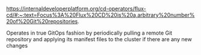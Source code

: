 https://internaldeveloperplatform.org/cd-operators/flux-cd/#:~:text=Focus%3A%20Flux%20CD%20is%20a,arbitrary%20number%20of%20Git%20repositories.

Operates in true GitOps fashion by periodically pulling a remote Git repository and applying its manifest files to the cluster if there are any new changes
